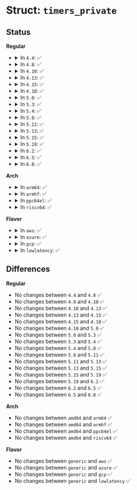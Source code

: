 # Struct: <code>timers_private</code>

## Status
<b>Regular</b>
<ul>
<li>
<details>
<summary>In <code>4.4</code>: ✅</summary>

```c
struct timers_private {
    struct pid *pid;
    struct task_struct *task;
    struct sighand_struct *sighand;
    struct pid_namespace *ns;
    long unsigned int flags;
};
```
</details>
</li>
<li>
<details>
<summary>In <code>4.8</code>: ✅</summary>

```c
struct timers_private {
    struct pid *pid;
    struct task_struct *task;
    struct sighand_struct *sighand;
    struct pid_namespace *ns;
    long unsigned int flags;
};
```
</details>
</li>
<li>
<details>
<summary>In <code>4.10</code>: ✅</summary>

```c
struct timers_private {
    struct pid *pid;
    struct task_struct *task;
    struct sighand_struct *sighand;
    struct pid_namespace *ns;
    long unsigned int flags;
};
```
</details>
</li>
<li>
<details>
<summary>In <code>4.13</code>: ✅</summary>

```c
struct timers_private {
    struct pid *pid;
    struct task_struct *task;
    struct sighand_struct *sighand;
    struct pid_namespace *ns;
    long unsigned int flags;
};
```
</details>
</li>
<li>
<details>
<summary>In <code>4.15</code>: ✅</summary>

```c
struct timers_private {
    struct pid *pid;
    struct task_struct *task;
    struct sighand_struct *sighand;
    struct pid_namespace *ns;
    long unsigned int flags;
};
```
</details>
</li>
<li>
<details>
<summary>In <code>4.18</code>: ✅</summary>

```c
struct timers_private {
    struct pid *pid;
    struct task_struct *task;
    struct sighand_struct *sighand;
    struct pid_namespace *ns;
    long unsigned int flags;
};
```
</details>
</li>
<li>
<details>
<summary>In <code>5.0</code>: ✅</summary>

```c
struct timers_private {
    struct pid *pid;
    struct task_struct *task;
    struct sighand_struct *sighand;
    struct pid_namespace *ns;
    long unsigned int flags;
};
```
</details>
</li>
<li>
<details>
<summary>In <code>5.3</code>: ✅</summary>

```c
struct timers_private {
    struct pid *pid;
    struct task_struct *task;
    struct sighand_struct *sighand;
    struct pid_namespace *ns;
    long unsigned int flags;
};
```
</details>
</li>
<li>
<details>
<summary>In <code>5.4</code>: ✅</summary>

```c
struct timers_private {
    struct pid *pid;
    struct task_struct *task;
    struct sighand_struct *sighand;
    struct pid_namespace *ns;
    long unsigned int flags;
};
```
</details>
</li>
<li>
<details>
<summary>In <code>5.8</code>: ✅</summary>

```c
struct timers_private {
    struct pid *pid;
    struct task_struct *task;
    struct sighand_struct *sighand;
    struct pid_namespace *ns;
    long unsigned int flags;
};
```
</details>
</li>
<li>
<details>
<summary>In <code>5.11</code>: ✅</summary>

```c
struct timers_private {
    struct pid *pid;
    struct task_struct *task;
    struct sighand_struct *sighand;
    struct pid_namespace *ns;
    long unsigned int flags;
};
```
</details>
</li>
<li>
<details>
<summary>In <code>5.13</code>: ✅</summary>

```c
struct timers_private {
    struct pid *pid;
    struct task_struct *task;
    struct sighand_struct *sighand;
    struct pid_namespace *ns;
    long unsigned int flags;
};
```
</details>
</li>
<li>
<details>
<summary>In <code>5.15</code>: ✅</summary>

```c
struct timers_private {
    struct pid *pid;
    struct task_struct *task;
    struct sighand_struct *sighand;
    struct pid_namespace *ns;
    long unsigned int flags;
};
```
</details>
</li>
<li>
<details>
<summary>In <code>5.19</code>: ✅</summary>

```c
struct timers_private {
    struct pid *pid;
    struct task_struct *task;
    struct sighand_struct *sighand;
    struct pid_namespace *ns;
    long unsigned int flags;
};
```
</details>
</li>
<li>
<details>
<summary>In <code>6.2</code>: ✅</summary>

```c
struct timers_private {
    struct pid *pid;
    struct task_struct *task;
    struct sighand_struct *sighand;
    struct pid_namespace *ns;
    long unsigned int flags;
};
```
</details>
</li>
<li>
<details>
<summary>In <code>6.5</code>: ✅</summary>

```c
struct timers_private {
    struct pid *pid;
    struct task_struct *task;
    struct sighand_struct *sighand;
    struct pid_namespace *ns;
    long unsigned int flags;
};
```
</details>
</li>
<li>
<details>
<summary>In <code>6.8</code>: ✅</summary>

```c
struct timers_private {
    struct pid *pid;
    struct task_struct *task;
    struct sighand_struct *sighand;
    struct pid_namespace *ns;
    long unsigned int flags;
};
```
</details>
</li>
</ul>
<b>Arch</b>
<ul>
<li>
<details>
<summary>In <code>arm64</code>: ✅</summary>

```c
struct timers_private {
    struct pid *pid;
    struct task_struct *task;
    struct sighand_struct *sighand;
    struct pid_namespace *ns;
    long unsigned int flags;
};
```
</details>
</li>
<li>
<details>
<summary>In <code>armhf</code>: ✅</summary>

```c
struct timers_private {
    struct pid *pid;
    struct task_struct *task;
    struct sighand_struct *sighand;
    struct pid_namespace *ns;
    long unsigned int flags;
};
```
</details>
</li>
<li>
<details>
<summary>In <code>ppc64el</code>: ✅</summary>

```c
struct timers_private {
    struct pid *pid;
    struct task_struct *task;
    struct sighand_struct *sighand;
    struct pid_namespace *ns;
    long unsigned int flags;
};
```
</details>
</li>
<li>
<details>
<summary>In <code>riscv64</code>: ✅</summary>

```c
struct timers_private {
    struct pid *pid;
    struct task_struct *task;
    struct sighand_struct *sighand;
    struct pid_namespace *ns;
    long unsigned int flags;
};
```
</details>
</li>
</ul>
<b>Flavor</b>
<ul>
<li>
<details>
<summary>In <code>aws</code>: ✅</summary>

```c
struct timers_private {
    struct pid *pid;
    struct task_struct *task;
    struct sighand_struct *sighand;
    struct pid_namespace *ns;
    long unsigned int flags;
};
```
</details>
</li>
<li>
<details>
<summary>In <code>azure</code>: ✅</summary>

```c
struct timers_private {
    struct pid *pid;
    struct task_struct *task;
    struct sighand_struct *sighand;
    struct pid_namespace *ns;
    long unsigned int flags;
};
```
</details>
</li>
<li>
<details>
<summary>In <code>gcp</code>: ✅</summary>

```c
struct timers_private {
    struct pid *pid;
    struct task_struct *task;
    struct sighand_struct *sighand;
    struct pid_namespace *ns;
    long unsigned int flags;
};
```
</details>
</li>
<li>
<details>
<summary>In <code>lowlatency</code>: ✅</summary>

```c
struct timers_private {
    struct pid *pid;
    struct task_struct *task;
    struct sighand_struct *sighand;
    struct pid_namespace *ns;
    long unsigned int flags;
};
```
</details>
</li>
</ul>

## Differences
<b>Regular</b>
<ul>
<li>
No changes between <code>4.4</code> and <code>4.8</code> ✅
</li>
<li>
No changes between <code>4.8</code> and <code>4.10</code> ✅
</li>
<li>
No changes between <code>4.10</code> and <code>4.13</code> ✅
</li>
<li>
No changes between <code>4.13</code> and <code>4.15</code> ✅
</li>
<li>
No changes between <code>4.15</code> and <code>4.18</code> ✅
</li>
<li>
No changes between <code>4.18</code> and <code>5.0</code> ✅
</li>
<li>
No changes between <code>5.0</code> and <code>5.3</code> ✅
</li>
<li>
No changes between <code>5.3</code> and <code>5.4</code> ✅
</li>
<li>
No changes between <code>5.4</code> and <code>5.8</code> ✅
</li>
<li>
No changes between <code>5.8</code> and <code>5.11</code> ✅
</li>
<li>
No changes between <code>5.11</code> and <code>5.13</code> ✅
</li>
<li>
No changes between <code>5.13</code> and <code>5.15</code> ✅
</li>
<li>
No changes between <code>5.15</code> and <code>5.19</code> ✅
</li>
<li>
No changes between <code>5.19</code> and <code>6.2</code> ✅
</li>
<li>
No changes between <code>6.2</code> and <code>6.5</code> ✅
</li>
<li>
No changes between <code>6.5</code> and <code>6.8</code> ✅
</li>
</ul>
<b>Arch</b>
<ul>
<li>
No changes between <code>amd64</code> and <code>arm64</code> ✅
</li>
<li>
No changes between <code>amd64</code> and <code>armhf</code> ✅
</li>
<li>
No changes between <code>amd64</code> and <code>ppc64el</code> ✅
</li>
<li>
No changes between <code>amd64</code> and <code>riscv64</code> ✅
</li>
</ul>
<b>Flavor</b>
<ul>
<li>
No changes between <code>generic</code> and <code>aws</code> ✅
</li>
<li>
No changes between <code>generic</code> and <code>azure</code> ✅
</li>
<li>
No changes between <code>generic</code> and <code>gcp</code> ✅
</li>
<li>
No changes between <code>generic</code> and <code>lowlatency</code> ✅
</li>
</ul>
